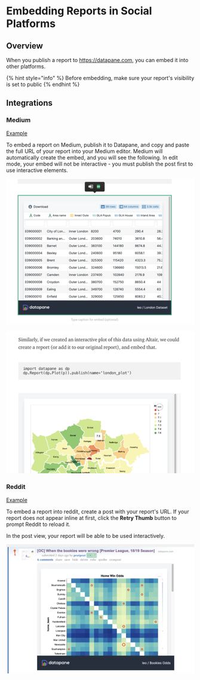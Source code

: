 # Embedding Reports in Social Platforms

## Overview

When you publish a report to https://datapane.com, you can embed it into other platforms.

{% hint style="info" %}
Before embedding, make sure your report's visibility is set to public
{% endhint %}

## Integrations

### Medium

[Example ](https://medium.com/@leo_26134/embedding-with-datapane-366e60434b5f)

To embed a report on Medium, publish it to Datapane, and copy and paste the full URL of your report into your Medium editor. Medium will automatically create the embed, and you will see the following. In edit mode, your embed will not be interactive - you must publish the post first to use interactive elements.

![Edit mode](.gitbook/assets/image%20%2893%29.png)

![Interactive plot in view mode](.gitbook/assets/image%20%2892%29.png)

### Reddit

[Example](https://old.reddit.com/r/dataisbeautiful/comments/h7nspg/oc_when_the_bookies_were_wrong_premier_league/)

To embed a report into reddit, create a post with your report's URL. If your report does not appear inline at first, click the **Retry Thumb** button to prompt Reddit to reload it.

In the post view, your report will be able to be used interactively.

![](.gitbook/assets/image%20%2894%29.png)



